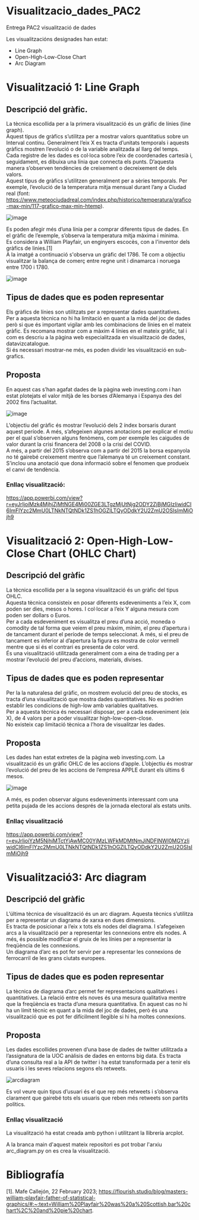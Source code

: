 # Visualitzacio_dades_PAC2
Entrega PAC2 visualització de dades 

Les visualitzacións designades han estat: 
 - Line Graph
 - Open-High-Low-Close Chart
 - Arc Diagram

# Visualització 1: Line Graph

## Descripció del gràfic.

La tècnica escollida per a la primera visualització és un gràfic de línies (line graph).<br />
Aquest tipus de gràfics s’utilitza per a mostrar valors quantitatius sobre un Interval continu. Generalment l’eix X es tracta d’unitats temporals i aquests gràfics mostren l’evolució o de la variable analitzada al llarg del temps.<br />
Cada registre de les dades es col·loca sobre l’eix de coordenades cartesià i, seguidament, es dibuixa una línia que connecta els punts. D’aquesta manera s’observen tendències de creixement o decreixement de dels valors. <br />
Aquest tipus de gràfics s’utilitzen generalment per a sèries temporals. Per exemple, l’evolució de la temperatura mitja mensual durant l’any  a Ciudad real (font: https://www.meteociudadreal.com/index.php/historico/temperatura/grafico-max-min/117-grafico-max-min-htemp). <br />

![image](https://github.com/user-attachments/assets/85a3215e-ce05-4256-87b5-6c66b4969e2b)


Es poden afegir més d’una línia per a comprar diferents tipus de dades. En el gràfic de l’exemple, s’observa la temperatura mitja màxima i mínima.<br />
Es considera a William Playfair, un enginyers escocès, con a l'inventor dels gràfics de linies.[1] <br />
A la imatgé a continuació s'observa un gràfic del 1786. Té com a objectiu visualitzar la balança de comerç entre regne unit i dinamarca i noruega entre 1700 i 1780. <br />

![image](https://github.com/user-attachments/assets/68605e90-6f57-4381-9016-9ff65cc1fbc8)


## Tipus de dades que es poden representar

Els gràfics de línies son utilitzats per a representar dades quantitatives. <br />
Per a aquesta tècnica no hi ha limitació en quant a la mida del joc de dades però si que és important vigilar amb les combinacions de línies en el mateix gràfic. Es recomana mostrar com a màxim 4 línies en el mateix gràfic, tal i com es descriu a la pàgina web especialitzada en visualització de dades, datavizcatalogue.<br />
Si és necessari mostrar-ne més, es poden dividir les visualització en sub-grafics.<br /> 

## Proposta 

En aquest cas s’han agafat dades de la pàgina web investing.com i han estat plotejats el valor mitjà de les borses d’Alemanya i Espanya des del 2002 fins l’actualitat.<br /> 

![image](https://github.com/user-attachments/assets/c4b3bab8-4e2d-4cbe-b04e-8af8bb8b7914)


L’objectiu del gràfic és mostrar l’evolució dels 2 índex borsaris durant aquest període. A més, s’afegeixen algunes anotacions per explicar el motiu per el qual s’observen alguns fenòmens, com per exemple les caigudes de valor durant la crisi financera del 2008 o la crisi del COVID. <br /> 
A més, a partir del 2015 s’observa com a partir del 2015 la borsa espanyola no té gairebé creixement mentre que l’alemanya té un creixement constant. S’inclou una anotació que dona informació sobre el fenomen que produeix el canvi de tendència. <br /> 

### Enllaç visualització:
https://app.powerbi.com/view?r=eyJrIjoiMzk4MjhjZjMtNGE4Mi00ZGE3LTgzMjUtNjg2ODY2ZjBjMGIzIiwidCI6ImFlYzc2MmU0LTNkNTQtNDk1ZS1hOGZlLTQyODdkY2U2ZmU2OSIsImMiOjh9

# Visualització 2: Open-High-Low-Close Chart (OHLC Chart)

## Descripció del gràfic

La tècnica escollida per a la segona visualització és un gràfic del tipus OHLC. <br /> 
Aquesta tècnica consisteix en posar diferents esdeveniments a l’eix X, com poden ser dies, mesos o hores. I col·locar a l’eix Y alguna mesura com poden ser dollars o Euros. <br /> 
Per a cada esdeveniment es visualitza el preu d’una acció, moneda o comodity de tal forma que veiem el preu màxim, mínim, el preu d’apertura i de tancament durant el període de temps seleccionat. A més, si el preu de tancament es inferior al d’apertura la figura es mostra de color vermell mentre que si és el contrari es presenta de color verd.<br /> 
És una visualització utilitzada generalment com a eina de trading per a mostrar l’evolució del preu d’accions, materials, divises. <br /> 

## Tipus de dades que es poden representar

Per la la naturalesa del gràfic, on mostrem evolució del preu de stocks, es tracta d’una visualització que mostra dades quantitatives. No es podrien establir les condicions de high-low amb variables qualitatives. <br /> 
Per a aquesta tècnica és necessari disposar, per a cada esdeveniment (eix X), de 4 valors per a poder visualitzar high-low-open-close.<br /> 
No existeix cap limitació tècnica a l’hora de visualitzar les dades.<br /> 


## Proposta

Les dades han estat extretes de la pàgina web investing.com. La visualització és un gràfic OHLC de les accions d’apple. L’objectiu és mostrar l’evolució del preu de les accions de l’empresa APPLE durant els últims 6 mesos.

![image](https://github.com/user-attachments/assets/8183438e-b6e2-484d-9ff5-f3fdaaf70ef8)


A més, es poden observar alguns esdeveniments interessant com una petita pujada de les accions després de la jornada electoral als estats units. 


### Enllaç visualització
https://app.powerbi.com/view?r=eyJrIjoiYzM5NjhjMTctYjAwMC00YjMzLWFkMDMtNmJiNDFlNWI0MGYzIiwidCI6ImFlYzc2MmU0LTNkNTQtNDk1ZS1hOGZlLTQyODdkY2U2ZmU2OSIsImMiOjh9

# Visualització3: Arc diagram

## Descripció del gràfic

L’última tècnica de visualització és un arc diagram. Aquesta tècnics s’utilitza per a representar un diagrama de xarxa en dues dimensions. <br /> 
Es tracta de posicionar a l’eix x tots els nodes del diagrama. I s’afegeixen arcs a la visualització per a representar les connexions entre els nodes. A més, és possible modificar el gruix de les línies per a representar la freqüència de les connexions. <br /> 
Un diagrama d’arc es pot fer servir per a representar les connexions de ferrocarril de les grans ciutats europees. <br /> 

## Tipus de dades que es poden representar

La tècnica de diagrama d’arc permet fer representacions qualitatives i quantitatives. La relació entre els noves és una mesura qualitativa mentre que la freqüència es tracta d’una mesura quantitativa. En aquest cas no hi ha un límit tècnic en quant a la mida del joc de dades, però és una visualització que es pot fer difícilment llegible si hi ha moltes connexions. 


## Proposta

Les dades escollides provenen d’una base de dades de twitter utilitzada a l’assignatura de la UOC anàlisis de dades en entorns big data. Es tracta d’una consulta real a la API de twitter i ha estat transformada per a tenir els usuaris i les seves relacions segons els retweets. <br /> 

![arcdiagram](https://github.com/user-attachments/assets/ddca1afa-215a-489f-8e91-79550d661e2f)

Es vol veure quin tipus d’usuari és el que rep més retweets i s’observa clarament que gairebé tots els usuaris que reben més retweets son partits polítics.<br /> 

### Enllaç visualització

La visualització ha estat creada amb python i utilitzant la llibrería arcplot.

A la branca main d'aquest mateix repositori es pot trobar l'arxiu arc_diagram.py on es crea la visualització. 


# Bibliografía
[1]. Mafe Callejón, 22 February 2023;  https://flourish.studio/blog/masters-william-playfair-father-of-statistical-graphics/#:~:text=William%20Playfair%20was%20a%20Scottish,bar%20chart%2C%20and%20pie%20chart.


